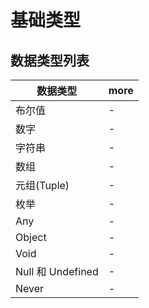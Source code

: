 # 基础类型

## 数据类型列表

| 数据类型          | more |
| ----------------- | ---- |
| 布尔值            | -    |
| 数字              | -    |
| 字符串            | -    |
| 数组              | -    |
| 元组(Tuple)       | -    |
| 枚举              | -    |
| Any               | -    |
| Object            | -    |
| Void              | -    |
| Null 和 Undefined | -    |
| Never             | -    |
